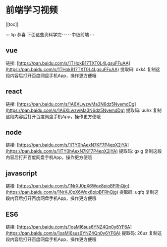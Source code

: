 # 前端学习视频
[[toc]]

::: tip 恭喜
 下面这些资料学完-----中级前端
:::
## vue

链接: [https://pan.baidu.com/s/1THokB17TXT0L4LgsuFFuAA](https://pan.baidu.com/s/1THokB17TXT0L4LgsuFFuAA) 提取码: dxk4 复制这段内容后打开百度网盘手机App，操作更方便哦

## react

链接: [https://pan.baidu.com/s/1A6XLwzwMa3N6dz5NyemdDg](https://pan.baidu.com/s/1A6XLwzwMa3N6dz5NyemdDg) 提取码: uuhx 复制这段内容后打开百度网盘手机App，操作更方便哦

## node

链接: [https://pan.baidu.com/s/1lTY0hAexN7KF7P4epX2jYA](https://pan.baidu.com/s/1lTY0hAexN7KF7P4epX2jYA) 提取码: gxig 复制这段内容后打开百度网盘手机App，操作更方便哦

## javascript

链接: [https://pan.baidu.com/s/1NrXJ0pX6Wqx8pipBFRhQjg](https://pan.baidu.com/s/1NrXJ0pX6Wqx8pipBFRhQjg) 提取码: uqfq 复制这段内容后打开百度网盘手机App，操作更方便哦

## ES6

链接: [https://pan.baidu.com/s/1oaMI6sus6YNZ4Qn0y6YF6A](https://pan.baidu.com/s/1oaMI6sus6YNZ4Qn0y6YF6A) 提取码: 26uz 复制这段内容后打开百度网盘手机App，操作更方便哦


